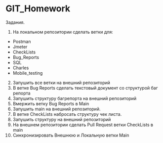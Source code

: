 # GIT_Homework
Задания.
1. На локальном репозитории сделать ветки для:
- Postman
- Jmeter
- CheckLists
- Bug_Reports
- SQL
- Charles
- Mobile_testing

2. Запушить все ветки на внешний репозиторий
3. В ветке Bug Reports сделать текстовый документ со структурой баг репорта
4. Запушить структуру багрепорта на внешний репозиторий
5. Вмержить ветку Bug Reports в Main
6. Запушить main на внешний репозиторий.
7. В ветке CheckLists набросать структуру чек листа.
8. Запушить структуру на внешний репозиторий
9. На внешнем репозитории сделать Pull Request ветки CheckLists в main
10. Синхронизировать Внешнюю и Локальную ветки Main
